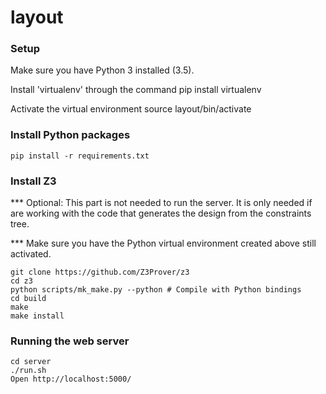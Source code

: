 # layout

### Setup 
Make sure you have Python 3 installed (3.5). 

Install 'virtualenv' through the command
	pip install virtualenv 

Activate the virtual environment
	source layout/bin/activate

### Install Python packages
    pip install -r requirements.txt


### Install Z3 
*** Optional: This part is not needed to run the server. It is only needed if are working with the code that generates the design from the constraints tree.

*** Make sure you have the Python virtual environment created above still activated. 

	git clone https://github.com/Z3Prover/z3
	cd z3
	python scripts/mk_make.py --python # Compile with Python bindings
	cd build
	make
	make install


### Running the web server
	cd server
	./run.sh
	Open http://localhost:5000/